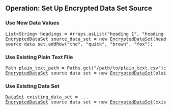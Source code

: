 ## Operation: Set Up Encrypted Data Set Source

### Use New Data Values

<pre>List&lt;String&gt; headings = Arrays.asList("heading 1", "heading 2", "heading 3");
<a href="/apidocs/index.html?uk/ac/standrews/cs/util/dataset/encrypted/EncryptedDataSet.html">EncryptedDataSet</a> source_data_set = new <a href="/apidocs/index.html?uk/ac/standrews/cs/util/dataset/encrypted/EncryptedDataSet.html">EncryptedDataSet</a>(headings);
source_data_set.addRow("the", "quick", "brown", "fox");</pre>

### Use Existing Plain Text File

<pre>Path plain_text_path = Paths.get("/path/to/plain_text.csv");
<a href="/apidocs/index.html?uk/ac/standrews/cs/util/dataset/encrypted/EncryptedDataSet.html">EncryptedDataSet</a> source_data_set = new <a href="/apidocs/index.html?uk/ac/standrews/cs/util/dataset/encrypted/EncryptedDataSet.html">EncryptedDataSet</a>(plain_text_path);</pre>

### Use Existing Data Set

<pre><a href="/apidocs/index.html?uk/ac/standrews/cs/util/dataset/DataSet.html">DataSet</a> existing_data_set = ...
<a href="/apidocs/index.html?uk/ac/standrews/cs/util/dataset/encrypted/EncryptedDataSet.html">EncryptedDataSet</a> source_data_set = new <a href="/apidocs/index.html?uk/ac/standrews/cs/util/dataset/encrypted/EncryptedDataSet.html">EncryptedDataSet</a>(existing_data_set);</pre>
